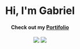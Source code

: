 <div align="center">
  <h1 align="center">Hi, I'm Gabriel</h1>
  <h4 align="center">Check out my <a href="https://gabrielbublitz.github.io/portfolio">Portifolio</a></h4>
  <div>
  <img align=top src="https://github-readme-stats.vercel.app/api?username=gabrielbublitz&theme=transparent&title_color=4ca660&hide_border=true&text_color=434d58"/>

  <img align=top src="https://github-readme-stats.vercel.app/api/top-langs/?username=gabrielbublitz&theme=transparent&layout=compact&title_color=4ca660&hide_border=true&text_color=434d58" />
</div>
</div>
